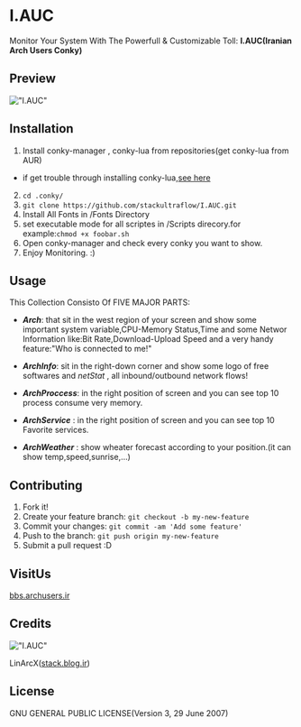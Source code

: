 # I.AUC
Monitor Your System With The Powerfull & Customizable Toll: **I.AUC(Iranian Arch Users Conky)**

## Preview
!["I.AUC"](http://uupload.ir/files/lfcn_screenshot_from_2016-04-09_14-31-35.png "I.AUC")

## Installation
1. Install conky-manager , conky-lua from repositories(get conky-lua from AUR)
  * if get trouble through installing conky-lua,[see here](http://stack.blog.ir/1394/08/08/arch_tips)  
2. `cd .conky/`
3. `git clone https://github.com/stackultraflow/I.AUC.git`
4. Install All Fonts in /Fonts Directory
5. set executable mode for all scriptes in /Scripts direcory.for example:`chmod +x foobar.sh`
6. Open conky-manager and check every conky you want to show.
7. Enjoy Monitoring. :)


## Usage
This Collection Consisto Of FIVE MAJOR PARTS:

- **_Arch_**: that sit in the west region of your screen and show some important system variable,CPU-Memory Status,Time and some Networ Information like:Bit Rate,Download-Upload Speed and a very handy feature:"Who is connected to me!"
+ **_ArchInfo_**: sit in the right-down corner and show some logo of free softwares and _netStat_ , all inbound/outbound network flows!
- **_ArchProccess_**: in the right position of screen and you can see top 10 process consume very memory.
+ **_ArchService_** : in the right position of screen and you can see top 10 Favorite services.
- **_ArchWeather_** : show wheater forecast according to your position.(it can show temp,speed,sunrise,...)

## Contributing
1. Fork it!
2. Create your feature branch: `git checkout -b my-new-feature`
3. Commit your changes: `git commit -am 'Add some feature'`
4. Push to the branch: `git push origin my-new-feature`
5. Submit a pull request :D


## VisitUs
[bbs.archusers.ir](http://bbs.archusers.ir/index.php)
## Credits
!["I.AUC"](http://uupload.ir/files/8jwe_mrrobot.jpg "I.AUC")

LinArcX([stack.blog.ir](http://stack.blog.ir/))
## License
GNU GENERAL PUBLIC LICENSE(Version 3, 29 June 2007)
